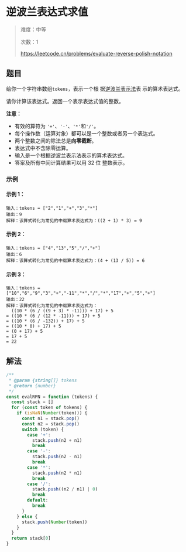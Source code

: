 # 逆波兰表达式求值

> 难度：中等
>
> 次数：1
>
> https://leetcode.cn/problems/evaluate-reverse-polish-notation

## 题目

给你一个字符串数组`tokens`，表示一个根
据[逆波兰表示法](https://baike.baidu.com/item/%E9%80%86%E6%B3%A2%E5%85%B0%E5%BC%8F/128437)表
示的算术表达式。

请你计算该表达式。返回一个表示表达式值的整数。

**注意：**

- 有效的算符为 `'+'`、`'-'`、`'*'`和`'/'`。
- 每个操作数（运算对象）都可以是一个整数或者另一个表达式。
- 两个整数之间的除法总是**向零截断**。
- 表达式中不含除零运算。
- 输入是一个根据逆波兰表示法表示的算术表达式。
- 答案及所有中间计算结果可以用 32 位 整数表示。

### 示例

#### 示例 1：

```
输入：tokens = ["2","1","+","3","*"]
输出：9
解释：该算式转化为常见的中缀算术表达式为：((2 + 1) * 3) = 9
```

#### 示例 2：

```
输入：tokens = ["4","13","5","/","+"]
输出：6
解释：该算式转化为常见的中缀算术表达式为：(4 + (13 / 5)) = 6
```

#### 示例 3：

```
输入：tokens = ["10","6","9","3","+","-11","*","/","*","17","+","5","+"]
输出：22
解释：该算式转化为常见的中缀算术表达式为：
  ((10 * (6 / ((9 + 3) * -11))) + 17) + 5
= ((10 * (6 / (12 * -11))) + 17) + 5
= ((10 * (6 / -132)) + 17) + 5
= ((10 * 0) + 17) + 5
= (0 + 17) + 5
= 17 + 5
= 22
```

## 解法

```javascript
/**
 * @param {string[]} tokens
 * @return {number}
 */
const evalRPN = function (tokens) {
  const stack = []
  for (const token of tokens) {
    if (isNaN(Number(token))) {
      const n1 = stack.pop()
      const n2 = stack.pop()
      switch (token) {
        case '+':
          stack.push(n2 + n1)
          break
        case '-':
          stack.push(n2 - n1)
          break
        case '*':
          stack.push(n2 * n1)
          break
        case '/':
          stack.push((n2 / n1) | 0)
          break
        default:
          break
      }
    } else {
      stack.push(Number(token))
    }
  }
  return stack[0]
}
```
